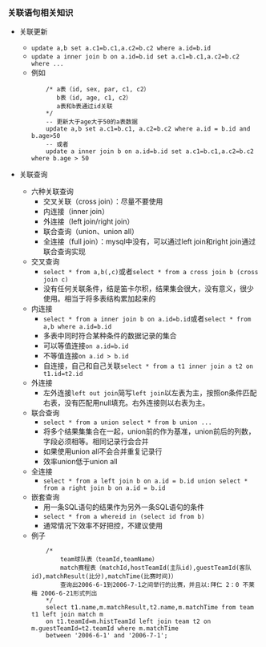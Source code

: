 ### 关联语句相关知识
- 关联更新
  - `update a,b set a.c1=b.c1,a.c2=b.c2 where a.id=b.id`
  - `update a inner join b on a.id=b.id set a.c1=b.c1,a.c2=b.c2 where ...`
  - 例如
    ```mysql
        /* a表（id, sex, par, c1, c2）
           b表（id, age, c1, c2）
           a表和b表通过id关联
        */
        -- 更新大于age大于50的a表数据
        update a,b set a.c1=b.c1, a.c2=b.c2 where a.id = b.id and b.age>50
        -- 或者
        update a inner join b on a.id=b.id set a.c1=b.c1,a.c2=b.c2 where b.age > 50
    ```

- 关联查询
  - 六种关联查询
    - 交叉关联（cross join）：尽量不要使用
    - 内连接（inner join）
    - 外连接（left join/right join）
    - 联合查询（union、union all）
    - 全连接（full join）：mysql中没有，可以通过left join和right join通过联合查询实现
  - 交叉查询
    - `select * from a,b(,c)`或者`select * from a cross join b (cross join c)`
    - 没有任何关联条件，结是笛卡尔积，结果集会很大，没有意义，很少使用。相当于将多表结构累加起来的
  - 内连接
    - `select * from a inner join b on a.id=b.id`或者`select * from a,b where a.id=b.id`
    - 多表中同时符合某种条件的数据记录的集合
    - 可以等值连接`on a.id=b.id`
    - 不等值连接`on a.id > b.id`
    - 自连接，自己和自己关联`select * from a t1 inner join a t2 on t1.id=t2.id`
  - 外连接
    - 左外连接`left out join`简写`left join`以左表为主，按照on条件匹配右表，没有匹配用null填充。右外连接则以右表为主。
  - 联合查询
    - `select * from a union select * from b union ...`
    - 将多个结果集集合在一起，union前的作为基准，union前后的列数，字段必须相等。相同记录行会合并
    - 如果使用union all不会合并重复记录行
    - 效率union低于union all
  - 全连接
    - `select * from a left join b on a.id = b.id union select * from a right join b on a.id = b.id`
  - 嵌套查询
    - 用一条SQL语句的结果作为另外一条SQL语句的条件
    - `select * from a whereid in (select id from b)`
    - 通常情况下效率不好把控，不建议使用
  - 例子
    ```mysql
        /*
            team球队表（teamId,teamName）
            match赛程表（matchId,hostTeamId(主队id),guestTeamId(客队id),matchResult(比分),matchTime(比赛时间)）
            查询出2006-6-1到2006-7-1之间举行的比赛，并且以:拜仁 2：0 不莱梅 2006-6-21形式列出
        */
        select t1.name,m.matchResult,t2.name,m.matchTime from team t1 left join match m
        on t1.teamId=m.histTeamId left join team t2 on m.guestTeamId=t2.teamId where m.matchTime
        between '2006-6-1' and '2006-7-1';
    ```